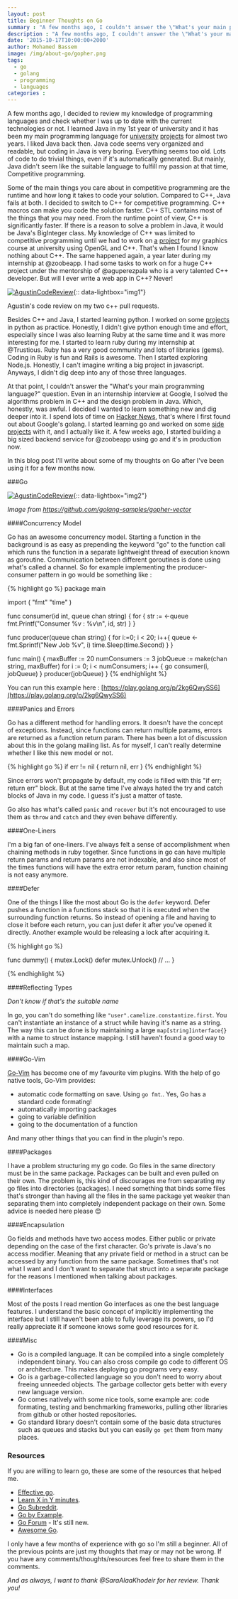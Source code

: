 ```yaml
---
layout: post
title: Beginner Thoughts on Go
summary : "A few months ago, I couldn't answer the \"What's your main programming language?\" question. I knew many programming languages during my university studies, internships and side projects but I didn't dig deep into any of them. I decided I wanted to learn something new and dig deeper into it. That's when I first found out about Google's golang. I started learning go and worked on some side projects with it, and I actually like it. A few weeks ago, I started building a big sized backend service for @zoobeapp using go and it's in production now. In this blog post I'll write about some of my thoughts on Go after I've been using it for a few months now."
description : "A few months ago, I couldn't answer the \"What's your main programming language?\" question. I found about Google's golang and started learning it. In this blog post I'll write about some of my thoughts on Go after I've been using it for a few months now."
date: '2015-10-17T10:00:00+2000'
author: Mohamed Bassem
image: /img/about-go/gopher.png
tags:
  - go
  - golang
  - programming
  - languages
categories :
---
```


A few months ago, I decided to review my knowledge of programming languages and check whether I was up to date with the current technologies or not. I learned Java in my 1st year of university and it has been my main programming language for [university](https://github.com/MohamedBassem/RDBMS-T2) [projects](https://github.com/MohamedBassem/pipelined-MIPS-simulator) for almost two years. I liked Java back then. Java code seems very organized and readable, but coding in Java is very boring. Everything seems too old. Lots of code to do trivial things, even if it's automatically generated. But mainly, Java didn't seem like the suitable language to fulfill my passion at that time, Competitive programming.

Some of the main things you care about in competitive programming are the runtime and how long it takes to code your solution. Compared to C++, Java fails at both. I decided to switch to C++ for competitive programming. C++ macros can make you code the solution faster. C++ STL contains most of the things that you may need. From the runtime point of view, C++ is significantly faster. If there is a reason to solve a problem in Java, it would be Java's BigInteger class. My knowledge of C++ was limited to competitive programming until we had to work on [a](https://github.com/MohamedBassem/tetris) [project](https://github.com/medo/raafat-elhagan) for my graphics course at university using OpenGL and C++. That's when I found I know nothing about C++. The same happened again, a year later during my internship at @zoobeapp. I had some tasks to work on for a huge C++ project under the mentorship of @aguperezpala who is a very talented C++ developer.  But will I ever write a web app in C++? Never!

[![AgustinCodeReview](/img/about-go/AgustinReview.png)](/img/about-go/AgustinReview.png){:: data-lightbox="img1"}

<p class="image-caption">Agustin's code review on my two c++ pull requests.</p>

Besides C++ and Java, I started learning python. I worked on some [projects](https://github.com/MohamedBassem/dTests) in python as practice. Honestly, I didn't give python enough time and effort, especially since I was also learning Ruby at the same time and it was more interesting for me. I started to learn ruby during my internship at @Trustious. Ruby has a very good community and lots of libraries (gems). Coding in Ruby is fun and Rails is awesome. Then I started exploring Node.js. Honestly, I can't imagine writing a big project in javascript. Anyways, I didn't dig deep into any of those three languages.

At that point, I couldn't answer the "What's your main programming language?" question. Even in an internship interview at Google, I solved the algorithms problem in C++ and the design problem in Java. Which, honestly, was awful. I decided I wanted to learn something new and dig deeper into it. I spend lots of time on [Hacker News](https://news.ycombinator.com/), that's where I first found out about Google's golang. I started learning go and worked on some [side](https://github.com/MohamedBassem/getaredis) [projects](https://github.com/MohamedBassem/servgo) with it, and I actually like it. A few weeks ago, I started building a big sized backend service for @zoobeapp using go and it's in production now.

In this blog post I'll write about some of my thoughts on Go after I've been using it for a few months now.

###Go

[![AgustinCodeReview](/img/about-go/gopher.png)](/img/about-go/gopher.png){:: data-lightbox="img2"}

*Image from https://github.com/golang-samples/gopher-vector*

####Concurrency Model

Go has an awesome concurrency model. Starting a function in the background is as easy as prepending the keyword "go" to the function call which runs the function in a separate lightweight thread of execution known as goroutine. Communication between different goroutines is done using what's called a channel. So for example implementing the producer-consumer pattern in go would be something like :


{% highlight go %}
package main

import (
	"fmt"
	"time"
)

func consumer(id int, queue chan string) {
	for {
		str := <-queue
		fmt.Printf("Consumer %v : %v\n", id, str)
	}
}

func producer(queue chan string) {
	for i:=0; i < 20; i++{
		queue <- fmt.Sprintf("New Job %v", i)
		time.Sleep(time.Second)
	}
}

func main() {
	maxBuffer := 20
	numConsumers := 3
	jobQueue := make(chan string, maxBuffer)
	for i := 0; i < numConsumers; i++ {
		go consumer(i, jobQueue)
	}
	producer(jobQueue)
}
{% endhighlight %}

You can run this example here : [https://play.golang.org/p/2kg6QwySS6](https://play.golang.org/p/2kg6QwySS6)

####Panics and Errors

Go has a different method for handling errors. It doesn't have the concept of exceptions. Instead, since functions can return multiple params, errors are returned as a function return param. There has been a lot of discussion about this in the golang mailing list. As for myself, I can't really determine whether I like this new model or not.

{% highlight go %}
if err != nil {
    return nil, err
}
{% endhighlight %}

Since errors won't propagate by default, my code is filled with this "if err; return err" block. But at the same time I've always hated the try and catch blocks of Java in my code. I guess it's just a matter of taste.

Go also has what's called `panic` and `recover` but it's not encouraged to use them as `throw` and `catch` and they even behave differently.

####One-Liners

I'm a big fan of one-liners. I've always felt a sense of accomplishment when chaining methods in ruby together. Since functions in go can have multiple return params and return params are not indexable, and also since most of the times functions will have the extra error return param, function chaining is not easy anymore.

####Defer

One of the things I like the most about Go is the `defer` keyword. Defer pushes a function in a functions stack so that it is executed when the surrounding function returns. So instead of opening a file and having to close it before each return, you can just defer it after you've opened it directly. Another example would be releasing a lock after acquiring it.


{% highlight go %}

func dummy() {
    mutex.Lock()
    defer mutex.Unlock()
    // ...
}

{% endhighlight %}

####Reflecting Types

*Don't know if that's the suitable name*

In go, you can't do something like `"user".camelize.constantize.first`. You can't instantiate an instance of a struct while having it's name as a string. The way this can be done is by maintaining a large `map[string]interface{}` with a name to struct instance mapping. I still haven't found a good way to maintain such a map.

####Go-Vim

[Go-Vim](https://github.com/fatih/vim-go) has become one of my favourite vim plugins. With the help of go native tools, Go-Vim provides:

- automatic code formatting on save. Using `go fmt`.. Yes, Go has a standard code formating!
- automatically importing packages
- going to variable definition
- going to the documentation of a function

And many other things that you can find in the plugin's repo.

####Packages

I have a problem structuring my go code. Go files in the same directory must be in the same package. Packages can be built and even pulled on their own. The problem is, this kind of discourages me from separating my go files into directories (packages). I need something that binds some files that's stronger than having all the files in the same package yet weaker than separating them into completely independent package on their own. Some advice is needed here please :blush:

####Encapsulation

Go fields and methods have two access modes. Either public or private depending on the case of the first character. Go's private is Java's no access modifier. Meaning that any private field or method in a struct can be accessed by any function from the same package. Sometimes that's not what I want and I don't want to separate that struct into a separate package for the reasons I mentioned when talking about packages.

####Interfaces

Most of the posts I read mention Go interfaces as one the best language features. I understand the basic concept of implicitly implementing the interface but I still haven't been able to fully leverage its powers, so I'd really appreciate it if someone knows some good resources for it.

####Misc

- Go is a compiled language. It can be compiled into a single completely independent binary. You can also cross compile go code to different OS or architecture. This makes deploying go programs very easy.
- Go is a garbage-collected language so you don't need to worry about freeing unneeded objects. The garbage collector gets better with every new language version.
- Go comes natively with some nice tools, some example are: code formating, testing and benchmarking frameworks, pulling other libraries from github or other hosted repositories.
- Go standard library doesn't contain some of the basic data structures such as queues and stacks but you can easily `go get` them from many places.

### Resources

If you are willing to learn go, these are some of the resources that helped me.

- [Effective go](https://golang.org/doc/effective_go.html).
- [Learn X in Y minutes](http://learnxinyminutes.com/docs/go/).
- [Go Subreddit](https://www.reddit.com/r/golang/).
- [Go by Example](https://gobyexample.com/).
- [Go Forum](https://forum.golangbridge.org/) - It's still new.
- [Awesome Go](https://github.com/avelino/awesome-go).

I only have a few months of experience with go so I'm still a beginner. All of the previous points are just my thoughts that may or may not be wrong. If you have any comments/thoughts/resources feel free to share them in the comments.

*And as always, I want to thank @SaraAlaaKhodeir for her review. Thank you!*

